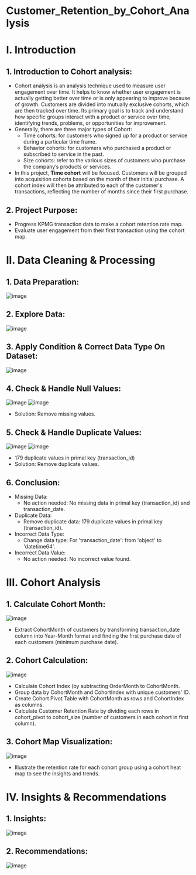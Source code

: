 # Customer_Retention_by_Cohort_Analysis
# I. Introduction
## 1. Introduction to Cohort analysis:
- Cohort analysis is an analysis technique used to measure user engagement over time. It helps to know whether user engagement is actually getting better over time or is only appearing to improve because of growth. Customers are divided into mutually exclusive cohorts, which are then tracked over time. Its primary goal is to track and understand how specific groups interact with a product or service over time, identifying trends, problems, or opportunities for improvement.
- Generally, there are three major types of Cohort:
  - Time cohorts: for customers who signed up for a product or service during a particular time frame.
  - Behavior cohorts: for customers who purchased a product or subscribed to service in the past.
  - Size cohorts: refer to the various sizes of customers who purchase the company’s products or services.
- In this project, **Time cohort** will be focused. Customers will be grouped into acquisition cohorts based on the month of their initial purchase. A cohort index will then be attributed to each of the customer's transactions, reflecting the number of months since their first purchase.
## 2. Project Purpose:
- Progress KPMG transaction data to make a cohort retention rate map.
- Evaluate user engagement from their first transaction using the cohort map.
# II. Data Cleaning & Processing
## 1. Data Preparation:
  ![image](https://github.com/user-attachments/assets/bc470faf-6c73-4f5d-85a6-1b98f78ece62)
## 2. Explore Data:
  ![image](https://github.com/user-attachments/assets/5e9a7b27-084c-4518-ba4f-bdb5594cfda4)
## 3. Apply Condition & Correct Data Type On Dataset:
  ![image](https://github.com/user-attachments/assets/292b7592-4d4e-43cd-b5c9-1493a235b994)
## 4. Check & Handle Null Values:
  ![image](https://github.com/user-attachments/assets/cdfe19dc-7a5e-4dcb-8e1c-8882bc056c3a)
  ![image](https://github.com/user-attachments/assets/ccb1edba-585e-4788-8723-2d4444dbfc46)
  - Solution: Remove missing values.
## 5. Check & Handle Duplicate Values:
  ![image](https://github.com/user-attachments/assets/018f83af-46eb-4c22-8b31-7c9852c536ec)
  ![image](https://github.com/user-attachments/assets/52647bc9-bacf-4bbd-a109-31e324e0ccd7)
  - 179 duplicate values in primal key (transaction_id)
  - Solution: Remove duplicate values.
## 6. Conclusion:
  - Missing Data:
    - No action needed: No missing data in primal key (transaction_id) and transaction_date.
  - Duplicate Data:
    - Remove duplicate data: 179 duplicate values in primal key (transaction_id).
  - Incorrect Data Type:
    - Change data type: For 'transaction_date': from 'object' to 'datetime64'.
  - Incorrect Data Value:
    - No action needed: No incorrect value found.
# III. Cohort Analysis
## 1. Calculate Cohort Month:
  ![image](https://github.com/user-attachments/assets/c5bdefc9-5cd6-48f0-9c9d-cda01feb0eda)
  - Extract CohortMonth of customers by transforming transaction_date column into Year-Month format and finding the first purchase date of each customers (minimum purchase date).
## 2. Cohort Calculation:
  ![image](https://github.com/user-attachments/assets/11410e4a-b565-49be-9443-6961929cc8ca)
  - Calculate Cohort Index (by subtracting OrderMonth to CohortMonth.
  - Group data by CohortMonth and CohortIndex with unique customers' ID.
  - Create Cohort Pivot Table with CohortMonth as rows and CohortIndex as columns.
  - Calculate Customer Retention Rate by dividing each rows in cohort_pivot to cohort_size (number of customers in each cohort in first column).
## 3. Cohort Map Visualization:
  ![image](https://github.com/user-attachments/assets/75b9848b-3b07-4cff-98c8-d4cc1d14c548)
  - Illustrate the retention rate for each cohort group using a cohort heat map to see the insights and trends.
# IV. Insights & Recommendations
## 1. Insights:
  ![image](https://github.com/user-attachments/assets/edb83963-d084-4579-be2b-a2e9afc6e154)
## 2. Recommendations:
  ![image](https://github.com/user-attachments/assets/7e20e62b-34df-4c35-b165-dcbc11b5350c)














